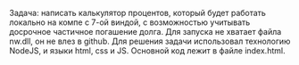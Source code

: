 
Задача: написать калькулятор процентов, который будет работать локально на компе с 7-ой виндой, с возможностью учитывать досрочное частичное погашение долга. 
Для запуска не хватает файла nw.dll, он не влез в github. Для решения задачи использовал технологию NodeJS, и языки html, css и JS. Основной код лежит в файле index.html.
